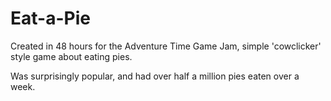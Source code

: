 Eat-a-Pie
=========

Created in 48 hours for the Adventure Time Game Jam, simple 'cowclicker' style game about eating pies.

Was surprisingly popular, and had over half a million pies eaten over a week.